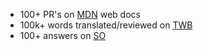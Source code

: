 * 100+ PR's on [MDN](https://github.com/mdn/content/pulls?q=is%3Apr+is%3Aclosed+author%3Ahimanshugarg) web docs 
* 100k+ words translated/reviewed on [TWB](https://twbplatform.org/4e587754764a4772464a513066766174702b753876413d3d3a3af7aedcad50c0f6493d3187c23bc7bd8d/key/)
* 100+ answers on [SO](https://stackoverflow.com/users/786691/himanshu)
